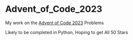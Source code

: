 # Advent_of_Code_2023
My work on the [Advent of Code 2023](https://adventofcode.com/2023) Problems

Likely to be completed in Python, Hoping to get All 50 Stars
